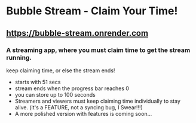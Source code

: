 # Bubble Stream - Claim Your Time!
## https://bubble-stream.onrender.com
### A streaming app, where you must claim time to get the stream running.
keep claiming time, or else the stream ends!
- starts with 51 secs
- stream ends when the progress bar reaches 0
- you can store up to 100 seconds
- Streamers and viewers must keep claiming time individually to stay alive. (it's a FEATURE, not a syncing bug, I Swear!!!)
- A more polished version with features is coming soon...
